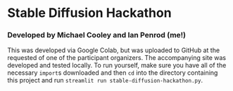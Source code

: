 # Stable Diffusion Hackathon
### Developed by Michael Cooley and Ian Penrod (me!)

This was developed via Google Colab, but was uploaded to GitHub at the requested of one of the participant organizers.
The accompanying site was developed and tested locally. To run yourself, make sure you have all of the necessary `import`s downloaded and then `cd` into the directory containing this project and run `streamlit run stable-diffusion-hackathon.py`.
